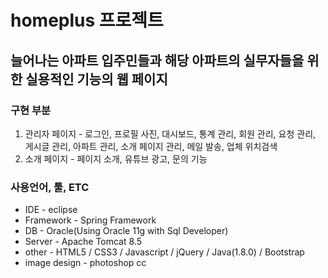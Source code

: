 # homeplus 프로젝트

##  늘어나는 아파트 입주민들과 해당 아파트의 실무자들을 위한 실용적인 기능의 웹 페이지

### 구현 부분
1. 관리자 페이지 - 로그인, 프로필 사진, 대시보드, 통계 관리, 회원 관리, 요청 관리, 게시글 관리, 아파트 관리, 
                   소개 페이지 관리, 메일 발송, 업체 위치검색
2. 소개 페이지 - 페이지 소개, 유튜브 광고, 문의 기능

### 사용언어, 툴, ETC
* IDE - eclipse
* Framework - Spring Framework
* DB - Oracle(Using Oracle 11g with Sql Developer)
* Server - Apache Tomcat 8.5
* other - HTML5 / CSS3 / Javascript / jQuery / Java(1.8.0) / Bootstrap
* image design - photoshop cc
